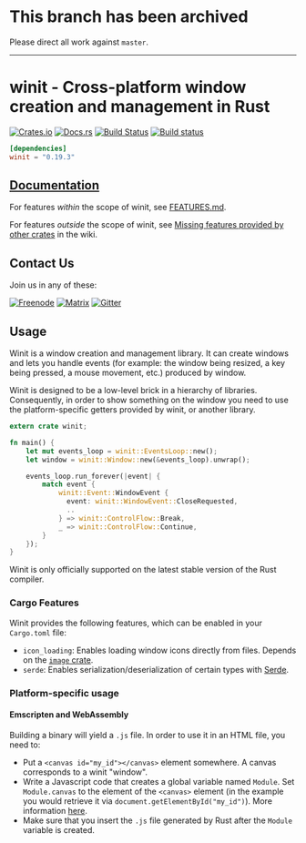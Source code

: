 # This branch has been archived

Please direct all work against `master`.

--------

# winit - Cross-platform window creation and management in Rust

[![Crates.io](https://img.shields.io/crates/v/winit.svg)](https://crates.io/crates/winit)
[![Docs.rs](https://docs.rs/winit/badge.svg)](https://docs.rs/winit)
[![Build Status](https://travis-ci.org/rust-windowing/winit.svg?branch=master)](https://travis-ci.org/rust-windowing/winit)
[![Build status](https://ci.appveyor.com/api/projects/status/hr89but4x1n3dphq/branch/master?svg=true)](https://ci.appveyor.com/project/Osspial/winit/branch/master)

```toml
[dependencies]
winit = "0.19.3"
```

## [Documentation](https://docs.rs/winit)

For features _within_ the scope of winit, see [FEATURES.md](FEATURES.md).

For features _outside_ the scope of winit, see [Missing features provided by other crates](https://github.com/rust-windowing/winit/wiki/Missing-features-provided-by-other-crates) in the wiki.

## Contact Us

Join us in any of these:

[![Freenode](https://img.shields.io/badge/freenode.net-%23glutin-red.svg)](http://webchat.freenode.net?channels=%23glutin&uio=MTY9dHJ1ZSYyPXRydWUmND10cnVlJjExPTE4NSYxMj10cnVlJjE1PXRydWU7a)
[![Matrix](https://img.shields.io/badge/Matrix-%23Glutin%3Amatrix.org-blueviolet.svg)](https://matrix.to/#/#Glutin:matrix.org)
[![Gitter](https://badges.gitter.im/Join%20Chat.svg)](https://gitter.im/tomaka/glutin?utm_source=badge&utm_medium=badge&utm_campaign=pr-badge&utm_content=badge)

## Usage

Winit is a window creation and management library. It can create windows and lets you handle
events (for example: the window being resized, a key being pressed, a mouse movement, etc.)
produced by window.

Winit is designed to be a low-level brick in a hierarchy of libraries. Consequently, in order to
show something on the window you need to use the platform-specific getters provided by winit, or
another library.

```rust
extern crate winit;

fn main() {
    let mut events_loop = winit::EventsLoop::new();
    let window = winit::Window::new(&events_loop).unwrap();

    events_loop.run_forever(|event| {
        match event {
            winit::Event::WindowEvent {
              event: winit::WindowEvent::CloseRequested,
              ..
            } => winit::ControlFlow::Break,
            _ => winit::ControlFlow::Continue,
        }
    });
}
```

Winit is only officially supported on the latest stable version of the Rust compiler.

### Cargo Features

Winit provides the following features, which can be enabled in your `Cargo.toml` file:
* `icon_loading`: Enables loading window icons directly from files. Depends on the [`image` crate](https://crates.io/crates/image).
* `serde`: Enables serialization/deserialization of certain types with [Serde](https://crates.io/crates/serde).

### Platform-specific usage

#### Emscripten and WebAssembly

Building a binary will yield a `.js` file. In order to use it in an HTML file, you need to:

- Put a `<canvas id="my_id"></canvas>` element somewhere. A canvas corresponds to a winit "window".
- Write a Javascript code that creates a global variable named `Module`. Set `Module.canvas` to
  the element of the `<canvas>` element (in the example you would retrieve it via `document.getElementById("my_id")`).
  More information [here](https://kripken.github.io/emscripten-site/docs/api_reference/module.html).
- Make sure that you insert the `.js` file generated by Rust after the `Module` variable is created.
